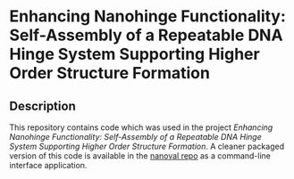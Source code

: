 # Enhancing Nanohinge Functionality: Self-Assembly of a Repeatable DNA Hinge System Supporting Higher Order Structure Formation

## Description
This repository contains code which was used in the project <i>Enhancing Nanohinge Functionality: Self-Assembly of a Repeatable DNA Hinge System Supporting Higher Order Structure Formation</i>. A cleaner packaged version of this code is available in the [nanoval repo](https://github.com/ubcbiomod/caDNAno-Design-Validation-Tool-Nanoval) as a command-line interface application.   

